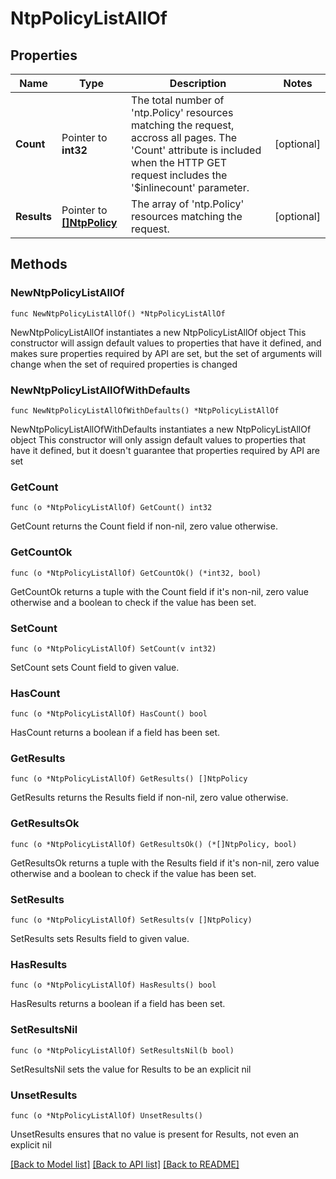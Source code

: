 # NtpPolicyListAllOf

## Properties

Name | Type | Description | Notes
------------ | ------------- | ------------- | -------------
**Count** | Pointer to **int32** | The total number of &#39;ntp.Policy&#39; resources matching the request, accross all pages. The &#39;Count&#39; attribute is included when the HTTP GET request includes the &#39;$inlinecount&#39; parameter. | [optional] 
**Results** | Pointer to [**[]NtpPolicy**](NtpPolicy.md) | The array of &#39;ntp.Policy&#39; resources matching the request. | [optional] 

## Methods

### NewNtpPolicyListAllOf

`func NewNtpPolicyListAllOf() *NtpPolicyListAllOf`

NewNtpPolicyListAllOf instantiates a new NtpPolicyListAllOf object
This constructor will assign default values to properties that have it defined,
and makes sure properties required by API are set, but the set of arguments
will change when the set of required properties is changed

### NewNtpPolicyListAllOfWithDefaults

`func NewNtpPolicyListAllOfWithDefaults() *NtpPolicyListAllOf`

NewNtpPolicyListAllOfWithDefaults instantiates a new NtpPolicyListAllOf object
This constructor will only assign default values to properties that have it defined,
but it doesn't guarantee that properties required by API are set

### GetCount

`func (o *NtpPolicyListAllOf) GetCount() int32`

GetCount returns the Count field if non-nil, zero value otherwise.

### GetCountOk

`func (o *NtpPolicyListAllOf) GetCountOk() (*int32, bool)`

GetCountOk returns a tuple with the Count field if it's non-nil, zero value otherwise
and a boolean to check if the value has been set.

### SetCount

`func (o *NtpPolicyListAllOf) SetCount(v int32)`

SetCount sets Count field to given value.

### HasCount

`func (o *NtpPolicyListAllOf) HasCount() bool`

HasCount returns a boolean if a field has been set.

### GetResults

`func (o *NtpPolicyListAllOf) GetResults() []NtpPolicy`

GetResults returns the Results field if non-nil, zero value otherwise.

### GetResultsOk

`func (o *NtpPolicyListAllOf) GetResultsOk() (*[]NtpPolicy, bool)`

GetResultsOk returns a tuple with the Results field if it's non-nil, zero value otherwise
and a boolean to check if the value has been set.

### SetResults

`func (o *NtpPolicyListAllOf) SetResults(v []NtpPolicy)`

SetResults sets Results field to given value.

### HasResults

`func (o *NtpPolicyListAllOf) HasResults() bool`

HasResults returns a boolean if a field has been set.

### SetResultsNil

`func (o *NtpPolicyListAllOf) SetResultsNil(b bool)`

 SetResultsNil sets the value for Results to be an explicit nil

### UnsetResults
`func (o *NtpPolicyListAllOf) UnsetResults()`

UnsetResults ensures that no value is present for Results, not even an explicit nil

[[Back to Model list]](../README.md#documentation-for-models) [[Back to API list]](../README.md#documentation-for-api-endpoints) [[Back to README]](../README.md)


